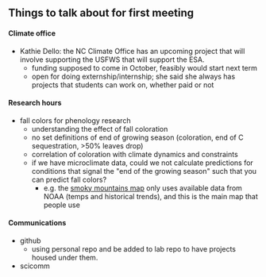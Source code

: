 ## Things to talk about for first meeting

#### Climate office
- Kathie Dello: the NC Climate Office has an upcoming project that will involve supporting the USFWS that will support the ESA.
  - funding supposed to come in October, feasibly would start next term
  - open for doing externship/internship; she said she always has projects that students can work on, whether paid or not

#### Research hours
- fall colors for phenology research
  - understanding the effect of fall coloration
  - no set definitions of end of growing season (coloration, end of C sequestration, >50% leaves drop)
  - correlation of coloration with climate dynamics and constraints
  - if we have microclimate data, could we not calculate predictions for conditions that signal the "end of the growing season" such that you can predict fall colors?
    - e.g. the [smoky mountains map](https://smokymountains.com/fall-foliage-map/) only uses available data from NOAA (temps and historical trends), and this is the main map that people use 


#### Communications
- github
  - using personal repo and be added to lab repo to have projects housed under them.
- scicomm
